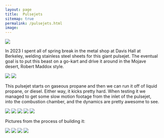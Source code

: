 ```yaml
---
layout: page
title:  Pulsejets
sitemap: true
permalink: /pulsejets.html
image: 
---
```


<img src="/images/posts/pulsejets/jet4.jpeg">


In 2023 I spent all of spring break in the metal shop at Davis Hall at Berkeley, welding stainless steel sheets for this giant pulsejet. The eventual goal is to put this beast on a go-kart and drive it around in the Mojave desert, Robert Maddox style. 


<img src="/images/posts/pulsejets/jet5.jpg">

<img src="/images/posts/pulsejets/jet3.jpg">



This pulsejet starts on gaseous propane and then we can run it off of liquid propane, or diesel. Either way, it kicks pretty hard. When testing it we managed to get some slow motion footage from the inlet of the pulsejet, into the combustion chamber, and the dynamics are pretty awesome to see. 

<img src="/images/posts/pulsejets/jet7.jpg">

<img src="/images/posts/pulsejets/jet8.jpg">

<img src="/images/posts/pulsejets/jet9.jpg">

<img src="/images/posts/pulsejets/jet10.jpg">

<img src="/images/posts/pulsejets/jet11.jpg">


Pictures from the process of building it: 

<img src="/images/posts/pulsejets/welding1.jpg">

<img src="/images/posts/pulsejets/welding2.jpg">

<img src="/images/posts/pulsejets/welding3.jpg">

<img src="/images/posts/pulsejets/welding4.jpg">



